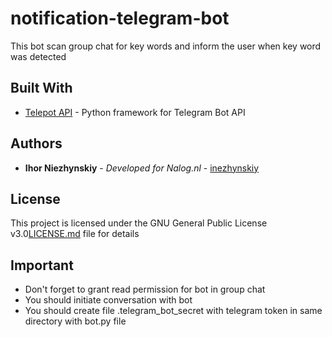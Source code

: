 # notification-telegram-bot

This bot scan group chat for key words and inform the user when key word was detected

## Built With

* [Telepot API](https://github.com/nickoala/telepot) - Python framework for Telegram Bot API

## Authors

* **Ihor Niezhynskiy** - *Developed for Nalog.nl* - [inezhynskiy](https://github.com/inezhynskiy)

## License

This project is licensed under the  GNU General Public License v3.0[LICENSE.md](https://github.com/inezhynskiy/notification-telegram-bot/blob/master/LICENSE) file for details

## Important

* Don't forget to grant read permission for bot in group chat
* You should initiate conversation with bot
* You should create file .telegram_bot_secret with telegram token in same directory with bot.py file
